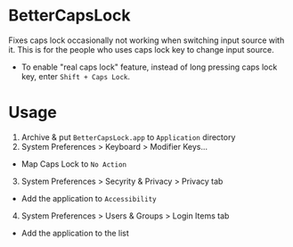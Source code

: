 # BetterCapsLock
Fixes caps lock occasionally not working when switching input source with it.
This is for the people who uses caps lock key to change input source.
- To enable "real caps lock" feature, instead of long pressing caps lock key, enter ```Shift + Caps Lock```.

# Usage
1. Archive & put ```BetterCapsLock.app``` to ```Application``` directory
2. System Preferences > Keyboard > Modifier Keys...
  - Map Caps Lock to ```No Action```
3. System Preferences > Secyrity & Privacy > Privacy tab
  - Add the application to ```Accessibility```
4. System Preferences > Users & Groups > Login Items tab
  - Add the application to the list
